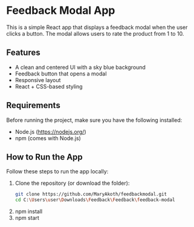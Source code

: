 # Feedback Modal App

This is a simple React app that displays a feedback modal when the user clicks a button. The modal allows users to rate the product from 1 to 10.

## Features

- A clean and centered UI with a sky blue background
- Feedback button that opens a modal
- Responsive layout
- React + CSS-based styling

## Requirements

Before running the project, make sure you have the following installed:

- Node.js (https://nodejs.org/)
- npm (comes with Node.js)

##  How to Run the App

Follow these steps to run the app locally:

1. Clone the repository (or download the folder):
   ```bash
   git clone https://github.com/MaryAkoth/feedbackmodal.git
   cd C:\Users\user\Downloads\Feedback\Feedback\feedback-modal
2. npm install
3. npm start
